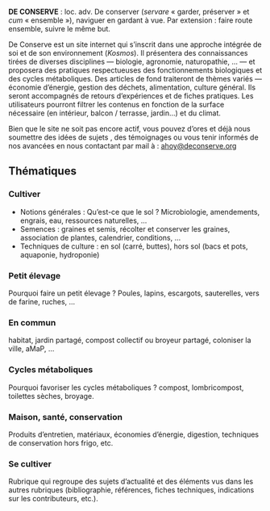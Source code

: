 **DE CONSERVE** : loc. adv. De conserver (_servare_ « garder, préserver » et _cum_ « ensemble »), naviguer en gardant à vue. Par extension : faire route ensemble, suivre le même but.


De Conserve est un site internet qui s’inscrit dans une approche intégrée de soi et de son environnement (_Kosmos_). Il présentera des connaissances tirées de diverses disciplines — biologie, agronomie, naturopathie, ... — et proposera des pratiques respectueuses des fonctionnements biologiques et des cycles métaboliques. Des articles de fond traiteront de thèmes variés — économie d’énergie, gestion des déchets, alimentation, culture général. Ils seront accompagnés de retours d’expériences et de fiches pratiques. Les utilisateurs pourront filtrer les contenus en fonction de la surface nécessaire (en intérieur, balcon / terrasse, jardin...) et du climat.


Bien que le site ne soit pas encore actif, vous pouvez d’ores et déjà nous soumettre des idées de sujets , des témoignages ou vous tenir informés de nos avancées en nous contactant par mail à : [ahoy@deconserve.org](mailto:ahoy@deconserve.org)


## Thématiques

### Cultiver 

- Notions générales : Qu’est-ce que le sol ? Microbiologie, amendements, engrais, eau, ressources naturelles, ...
- Semences : graines et semis, récolter et conserver les graines, association de plantes, calendrier, conditions, ...
- Techniques de culture : en sol (carré, buttes), hors sol (bacs et pots, aquaponie, hydroponie)


### Petit élevage

Pourquoi faire un petit élevage ? Poules, lapins, escargots, sauterelles, vers de farine, ruches, ...

### En commun

habitat, jardin partagé, compost collectif ou broyeur partagé, coloniser la ville, aMaP, ...

### Cycles métaboliques

Pourquoi favoriser les cycles métaboliques ? compost, lombricompost, toilettes sèches, broyage.


### Maison, santé, conservation

Produits d’entretien, matériaux, économies d’énergie, digestion, techniques de conservation hors frigo, etc.

### Se cultiver

Rubrique qui regroupe des sujets d’actualité et des éléments vus dans les autres rubriques (bibliographie, références, fiches techniques, indications sur les contributeurs, etc.).
